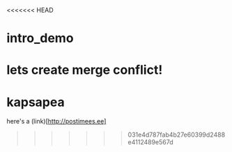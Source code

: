 <<<<<<< HEAD
# intro_demo

lets create merge conflict!
=======
# kapsapea

here's a (link)[http://postimees.ee]
>>>>>>> 031e4d787fab4b27e60399d2488e4112489e567d
